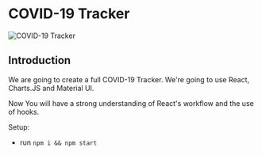 # COVID-19 Tracker

![COVID-19 Tracker](https://i.ibb.co/X87BqVY/Screenshot-2020-04-13-at-10-14-58.png)

## Introduction

We are going to create a full COVID-19 Tracker. We're going to use React, Charts.JS and Material UI.

Now You will have a strong understanding of React's workflow and the use of hooks.

Setup:
- run ```npm i && npm start```
